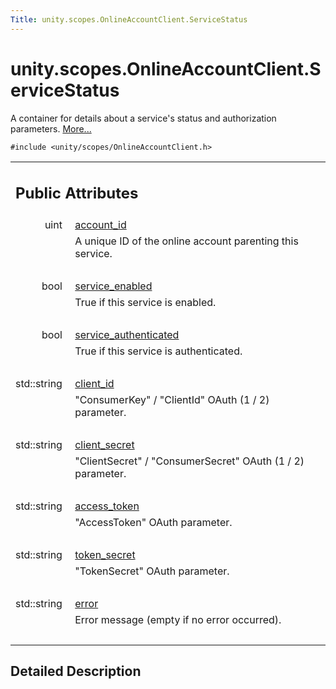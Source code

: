 ```yaml
---
Title: unity.scopes.OnlineAccountClient.ServiceStatus
---
```


# unity.scopes.OnlineAccountClient.ServiceStatus

<p>A container for details about a service's status and authorization parameters.  
<a href="#details">More...</a></p>
<p><code>#include &lt;unity/scopes/OnlineAccountClient.h&gt;</code></p>
<table class="memberdecls">
<tr class="heading"><td colspan="2"><h2 class="groupheader">
Public Attributes</h2></td></tr>
<tr class="memitem:a08c85a5e3382dae0e059f363c9b16dfb"><td class="memItemLeft" align="right" valign="top">
uint&#160;</td><td class="memItemRight" valign="bottom"><a class="el" href="#a08c85a5e3382dae0e059f363c9b16dfb">account_id</a></td></tr>
<tr class="memdesc:a08c85a5e3382dae0e059f363c9b16dfb"><td class="mdescLeft">&#160;</td><td class="mdescRight">A unique ID of the online account parenting this service. <br /></td></tr>
<tr class="separator:a08c85a5e3382dae0e059f363c9b16dfb"><td class="memSeparator" colspan="2">&#160;</td></tr>
<tr class="memitem:af38877a3d603f348af2af6d411aef1e2"><td class="memItemLeft" align="right" valign="top">
bool&#160;</td><td class="memItemRight" valign="bottom"><a class="el" href="#af38877a3d603f348af2af6d411aef1e2">service_enabled</a></td></tr>
<tr class="memdesc:af38877a3d603f348af2af6d411aef1e2"><td class="mdescLeft">&#160;</td><td class="mdescRight">True if this service is enabled. <br /></td></tr>
<tr class="separator:af38877a3d603f348af2af6d411aef1e2"><td class="memSeparator" colspan="2">&#160;</td></tr>
<tr class="memitem:ad9e794cbd45b76b73efdc8915685609a"><td class="memItemLeft" align="right" valign="top">
bool&#160;</td><td class="memItemRight" valign="bottom"><a class="el" href="#ad9e794cbd45b76b73efdc8915685609a">service_authenticated</a></td></tr>
<tr class="memdesc:ad9e794cbd45b76b73efdc8915685609a"><td class="mdescLeft">&#160;</td><td class="mdescRight">True if this service is authenticated. <br /></td></tr>
<tr class="separator:ad9e794cbd45b76b73efdc8915685609a"><td class="memSeparator" colspan="2">&#160;</td></tr>
<tr class="memitem:a8bac7d6bcec29cc8d4c45309a6dce350"><td class="memItemLeft" align="right" valign="top">
std::string&#160;</td><td class="memItemRight" valign="bottom"><a class="el" href="#a8bac7d6bcec29cc8d4c45309a6dce350">client_id</a></td></tr>
<tr class="memdesc:a8bac7d6bcec29cc8d4c45309a6dce350"><td class="mdescLeft">&#160;</td><td class="mdescRight">"ConsumerKey" / "ClientId" OAuth (1 / 2) parameter. <br /></td></tr>
<tr class="separator:a8bac7d6bcec29cc8d4c45309a6dce350"><td class="memSeparator" colspan="2">&#160;</td></tr>
<tr class="memitem:a3025d89ff5f55e267e95c17d9af89d83"><td class="memItemLeft" align="right" valign="top">
std::string&#160;</td><td class="memItemRight" valign="bottom"><a class="el" href="#a3025d89ff5f55e267e95c17d9af89d83">client_secret</a></td></tr>
<tr class="memdesc:a3025d89ff5f55e267e95c17d9af89d83"><td class="mdescLeft">&#160;</td><td class="mdescRight">"ClientSecret" / "ConsumerSecret" OAuth (1 / 2) parameter. <br /></td></tr>
<tr class="separator:a3025d89ff5f55e267e95c17d9af89d83"><td class="memSeparator" colspan="2">&#160;</td></tr>
<tr class="memitem:a0f0f2471eaeb130f65cdbebd8c6cd40e"><td class="memItemLeft" align="right" valign="top">
std::string&#160;</td><td class="memItemRight" valign="bottom"><a class="el" href="#a0f0f2471eaeb130f65cdbebd8c6cd40e">access_token</a></td></tr>
<tr class="memdesc:a0f0f2471eaeb130f65cdbebd8c6cd40e"><td class="mdescLeft">&#160;</td><td class="mdescRight">"AccessToken" OAuth parameter. <br /></td></tr>
<tr class="separator:a0f0f2471eaeb130f65cdbebd8c6cd40e"><td class="memSeparator" colspan="2">&#160;</td></tr>
<tr class="memitem:abfb75786e9d517da4dce71e65c3f5bec"><td class="memItemLeft" align="right" valign="top">
std::string&#160;</td><td class="memItemRight" valign="bottom"><a class="el" href="#abfb75786e9d517da4dce71e65c3f5bec">token_secret</a></td></tr>
<tr class="memdesc:abfb75786e9d517da4dce71e65c3f5bec"><td class="mdescLeft">&#160;</td><td class="mdescRight">"TokenSecret" OAuth parameter. <br /></td></tr>
<tr class="separator:abfb75786e9d517da4dce71e65c3f5bec"><td class="memSeparator" colspan="2">&#160;</td></tr>
<tr class="memitem:a73fac8ec582336993a476026d80c250b"><td class="memItemLeft" align="right" valign="top">
std::string&#160;</td><td class="memItemRight" valign="bottom"><a class="el" href="#a73fac8ec582336993a476026d80c250b">error</a></td></tr>
<tr class="memdesc:a73fac8ec582336993a476026d80c250b"><td class="mdescLeft">&#160;</td><td class="mdescRight">Error message (empty if no error occurred). <br /></td></tr>
<tr class="separator:a73fac8ec582336993a476026d80c250b"><td class="memSeparator" colspan="2">&#160;</td></tr>
</table>
<a name="details" id="details"></a><h2 class="groupheader">Detailed Description</h2>
